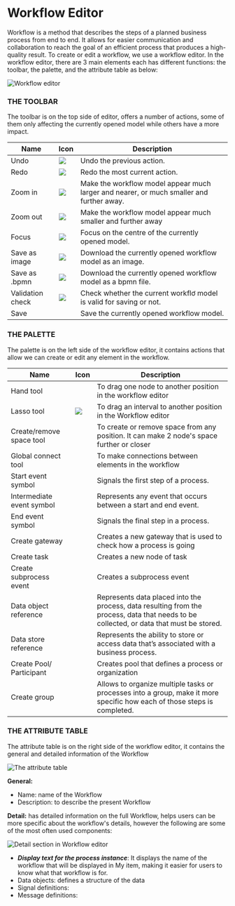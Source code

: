 # Workflow Editor

Workflow is a method that describes the steps of a planned business process from end to end. It allows for easier communication and collaboration to reach the goal of an efficient process that produces a high-quality result. To create or edit a workflow, we use a workflow editor. In the workflow editor, there are 3 main elements each has different functions: the toolbar, the palette, and the attribute table as below:

![Workflow editor](<../.gitbook/assets/image (44).png>)

### **THE** TOOLBAR

The toolbar is on the top side of editor, offers a number of actions, some of them only affecting the currently opened model while others have a more impact.&#x20;

| **Name**         | Icon                                                                                                                                                                                                              | Description                                                                              |
| ---------------- | ----------------------------------------------------------------------------------------------------------------------------------------------------------------------------------------------------------------- | ---------------------------------------------------------------------------------------- |
| Undo             | ![](https://lh4.googleusercontent.com/hLrhk7oTx9ZX8F9mcHmn83SKfnr0etuVyEUHZ2if9YCqKWQSAMyqK\_wjjKiQR6c3PVPVE8qrZiMQGPccwISPLwMFrMHoDw7opZMANvrPG0qpFlw6AtITj4-bLZGaa4VRR4YqfYRY=s0)                               | Undo the previous action.                                                                |
| Redo             | ![](https://lh3.googleusercontent.com/iMfsUtGABm2DP4OBwhiPobHYu0GK1bLh5r3efZkkA6StausfSQfD3xI1cJ-JEWU4AbEVley-8hqiZ93Pll3U9NKg\_G29TiDoXay9I7CyYpDYJ4p1rCjKBWwCptB1gf5TrpM40rsl=s0)                               | Redo the most current action.                                                            |
| Zoom in          | ![](https://lh5.googleusercontent.com/\_XvY1W\_deS3U01uekFg6RY8sa4T4w5ipyqTMY8WpqxpqF6WXGbI4H2vLTFdfhooMwiD2rAdOEGmAvtC2Fj7QRitzoAztgqYOgvz\_JIOfl7OC2\_y8Fm8mMZugwURJNLUIf-s7AANQ=s0)                            | Make the workflow model appear much larger and nearer, or much smaller and further away. |
| Zoom out         | ![](https://lh6.googleusercontent.com/ImQ\_7RWuXlZ11NFtRb0Y2O5MFlSSn\_frI1NOlsad4C5dmhDv2o82R6O2ZA2eS\_4z4pVeb8uZe0eZvHs0OXQGDIkiUBzkQRHT5bxBwWT3Zt8g16FulEOnoaCjVJIYxaURRxHroT7S=s0)                             | Make the workflow model appear much smaller and further away                             |
| Focus            | ![](https://lh5.googleusercontent.com/K\_wCgjKJjs6\_HzY6L9nBbDwnOP7AbdOFZeLjgWsJIKwkVZU4nwJ6ZedSXBNZ0Jh9I5uLUuwqd9l6waqkPAdsiupx\_K2U8lMUwhyh2IQkPBVmAGjLhylKFyCRV\_HtfwYHqQDYOp0z=s0)                            | Focus on the centre of the currently opened model.                                       |
| Save as image    | ![](https://lh6.googleusercontent.com/BJ31AotcfyZfgXvTkgWW7X11JPDN4-aQSPR9D8F91nqZIREqCUTJNTlCqT-kLWwAZcp8XKMs-bhOo3tYoxjFSHqnja8wAn6flu-IQF7-QCAuJcjpgK-wRiKtbZXJizzsUvqqcy6B=s0)                                | Download the currently opened workflow model as an image.                                |
| Save as .bpmn    | ![](https://lh4.googleusercontent.com/KDyXtxTabhHcM334qw-4IRbpOyVXFwSbU1Nd0m6v2rUEFlQvwohKrUKDi86YMBuy-arYoCB9VfFi0MlUAyhBSkYYnPFlGbmCd3YdZgIbhoNb35rnYqUHAcKeJFNJBkR-SPn6U77K=s0)                                | Download the currently opened workflow model as a bpmn file.                             |
| Validation check | ![](https://lh5.googleusercontent.com/QEVIMWBiXZGsmzohvuqbTjb0BnmK1DkDWIkE\_7OLC7WzglD8UBXwRTmzGwNHixPaBMEV9mQ-\_BUogROwwe9zhmYVMCNZpATR9tL6-Kmf3K4Ot1wbKUjtdZc55EtfYBc3cDCVb8X4=s0)                              | Check whether the current workflơ model is valid for saving or not.                      |
| Save             | <img src="https://lh3.googleusercontent.com/sSUPB11tJ8ptl-28UefsGqa6DpIh3hvoPvH5QLVGD7IcSBiGHGck7XQX7kaId45R_U3rAVaoXONCT7rfWXhtYJa6MJ_SmTRnyZV0cFbRnLq4VohGi7Kr3RI7myu_VQjD0sDagJBf=s0" alt="" data-size="line"> | Save the currently opened workflow model.                                                |

### **THE PALETTE**

The palette is on the left side of the workflow editor, it contains actions that allow we can create or edit any element in the workflow.

| **Name**                  | Icon                                                                        | Description                                                                                                                             |
| ------------------------- | --------------------------------------------------------------------------- | --------------------------------------------------------------------------------------------------------------------------------------- |
| Hand tool                 | <img src="../.gitbook/assets/image (155).png" alt="" data-size="original">  | To drag one node to another position in the workflow editor                                                                             |
| Lasso tool                | ![](<../.gitbook/assets/image (120).png>)                                   | To drag an interval to another position in the Workflow editor                                                                          |
| Create/remove space tool  | <img src="../.gitbook/assets/image (152).png" alt="" data-size="original">  | To create or remove space from any position. It can make 2 node's space further or closer                                               |
| Global connect tool       | <img src="../.gitbook/assets/image (161).png" alt="" data-size="original">  | To make connections between elements in the  workflow                                                                                   |
| Start event symbol        | <img src="../.gitbook/assets/image (88).png" alt="" data-size="original">   | Signals the first step of a process.                                                                                                    |
| Intermediate event symbol | <img src="../.gitbook/assets/image (217).png" alt="" data-size="original">  | Represents any event that occurs between a start and end event.                                                                         |
| End event symbol          | <img src="../.gitbook/assets/image (162).png" alt="" data-size="original">  | Signals the final step in a process.                                                                                                    |
| Create gateway            | <img src="../.gitbook/assets/image (58).png" alt="" data-size="original">   | Creates a new gateway that is used to check how a process is going                                                                      |
| Create task               | <img src="../.gitbook/assets/image (246).png" alt="" data-size="original">  | Creates a new node of task                                                                                                              |
| Create subprocess event   | <img src="../.gitbook/assets/image (224).png" alt="" data-size="original">  | Creates a subprocess event                                                                                                              |
| Data object reference     | <img src="../.gitbook/assets/image (109).png" alt="" data-size="original">  | Represents data placed into the process, data resulting from the process, data that needs to be collected, or data that must be stored. |
| Data store reference      | <img src="../.gitbook/assets/image (77).png" alt="" data-size="original">   | Represents the ability to store or access data that’s associated with a business process.                                               |
| Create Pool/ Participant  | <img src="../.gitbook/assets/image (128).png" alt="" data-size="original">  | Creates pool that defines a process or organization                                                                                     |
| Create group              | <img src="../.gitbook/assets/image (2).png" alt="" data-size="original">    | Allows to organize multiple tasks or processes into a group, make it more specific how each of those steps is completed.                |

### **THE ATTRIBUTE TABLE**

The attribute table is on the right side of the workflow editor, it contains the general and detailed information of the Workflow

![The attribute table](<../.gitbook/assets/image (42).png>)

**General:**

* Name: name of the Workflow
* Description: to describe the present Workflow

**Detail:** has detailed information on the full Workflow, helps users can be more specific about the workflow's details, however the following are some of the most often used components:

![Detail section in Workflow editor](<../.gitbook/assets/image (47).png>)

* _**Display text for the process instance**_: It displays the name of the workflow that will be displayed in My item, making it easier for users to know what that workflow is for.
* Data objects: defines a structure of the data
* Signal definitions:&#x20;
* Message definitions:

